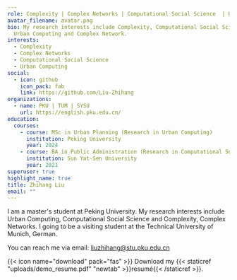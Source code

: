 ```yaml
---
role: Complexity | Complex Networks | Computational Social Science  | Urban Computing
avatar_filename: avatar.png
bio: My research interests include Complexity, Computational Social Science,
  Urban Computing and Complex Network.
interests:
  - Complexity
  - Complex Networks
  - Computational Social Science
  - Urban Computing
social:
  - icon: github
    icon_pack: fab
    link: https://github.com/Liu-Zhihang
organizations:
  - name: PKU | TUM | SYSU
    url: https://english.pku.edu.cn/
education:
  courses:
    - course: MSc in Urban Planning (Research in Urban Computing)
      institution: Peking University
      year: 2024
    - course: BA in Public Administration (Research in Computational Social Science)
      institution: Sun Yat-Sen University
      year: 2021
superuser: true
highlight_name: true
title: Zhihang Liu
email: ""
---
```

I am a master's student at Peking University. My research interests include Urban Computing, Computational Social Science and Complexity, Complex Networks. I going to be a visiting student at the Technical University of Munich, German.

<!--StartFragment-->

You can reach me via email: liuzhihang@stu.pku.edu.cn

<!--EndFragment-->

{{< icon name="download" pack="fas" >}} Download my {{< staticref "uploads/demo_resume.pdf" "newtab" >}}resumé{{< /staticref >}}.